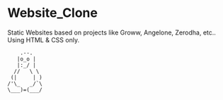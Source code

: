 # Website_Clone
Static Websites based on projects like Groww, Angelone, Zerodha, etc.. Using HTML & CSS only.

        .--.
       |o_o |
       |:_/ |
      //   \ \
     (|     | )
    /'\_   _/`\
    \___)=(___/
